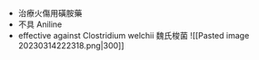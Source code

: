- 治療火傷用磺胺藥
- 不具 Aniline
- effective against Clostridium welchii 魏氏梭菌
![[Pasted image 20230314222318.png|300]]